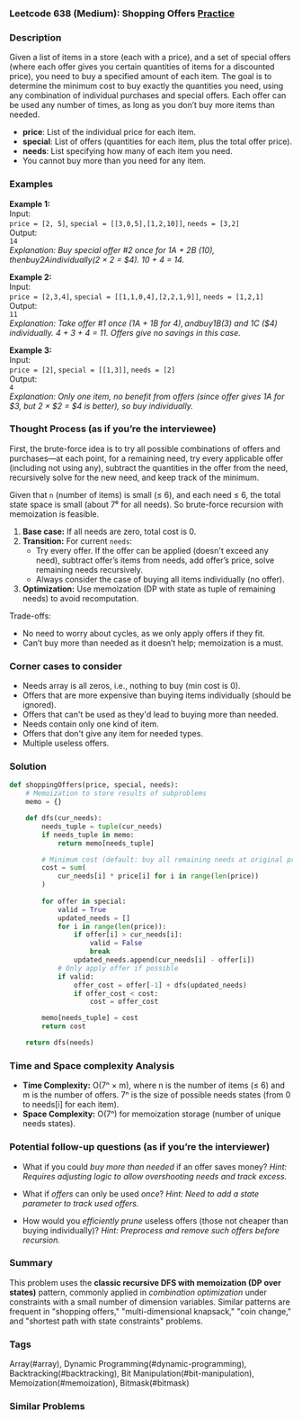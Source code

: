### Leetcode 638 (Medium): Shopping Offers [Practice](https://leetcode.com/problems/shopping-offers)

### Description  
Given a list of items in a store (each with a price), and a set of special offers (where each offer gives you certain quantities of items for a discounted price), you need to buy a specified amount of each item. The goal is to determine the minimum cost to buy exactly the quantities you need, using any combination of individual purchases and special offers. Each offer can be used any number of times, as long as you don’t buy more items than needed.

- **price**: List of the individual price for each item.
- **special**: List of offers (quantities for each item, plus the total offer price).
- **needs**: List specifying how many of each item you need.
- You cannot buy more than you need for any item.

### Examples  

**Example 1:**  
Input:  
`price = [2, 5]`, `special = [[3,0,5],[1,2,10]]`, `needs = [3,2]`  
Output:  
`14`  
*Explanation: Buy special offer #2 once for 1A + 2B ($10), then buy 2A individually ($2 × 2 = $4). 10 + 4 = 14.*

**Example 2:**  
Input:  
`price = [2,3,4]`, `special = [[1,1,0,4],[2,2,1,9]]`, `needs = [1,2,1]`  
Output:  
`11`  
*Explanation: Take offer #1 once (1A + 1B for $4), and buy 1B ($3) and 1C ($4) individually. 4 + 3 + 4 = 11. Offers give no savings in this case.*

**Example 3:**  
Input:  
`price = [2]`, `special = [[1,3]]`, `needs = [2]`  
Output:  
`4`  
*Explanation: Only one item, no benefit from offers (since offer gives 1A for $3, but 2 × $2 = $4 is better), so buy individually.*

### Thought Process (as if you’re the interviewee)  

First, the brute-force idea is to try all possible combinations of offers and purchases—at each point, for a remaining need, try every applicable offer (including not using any), subtract the quantities in the offer from the need, recursively solve for the new need, and keep track of the minimum.  

Given that `n` (number of items) is small (≤ 6), and each need ≤ 6, the total state space is small (about 7⁶ for all needs). So brute-force recursion with memoization is feasible.

1. **Base case:** If all needs are zero, total cost is 0.
2. **Transition:** For current `needs`:
    - Try every offer. If the offer can be applied (doesn't exceed any need), subtract offer’s items from needs, add offer’s price, solve remaining needs recursively.
    - Always consider the case of buying all items individually (no offer).
3. **Optimization:** Use memoization (DP with state as tuple of remaining needs) to avoid recomputation.

Trade-offs:
- No need to worry about cycles, as we only apply offers if they fit.
- Can’t buy more than needed as it doesn’t help; memoization is a must.

### Corner cases to consider  
- Needs array is all zeros, i.e., nothing to buy (min cost is 0).
- Offers that are more expensive than buying items individually (should be ignored).
- Offers that can't be used as they'd lead to buying more than needed.
- Needs contain only one kind of item.
- Offers that don't give any item for needed types.
- Multiple useless offers.

### Solution

```python
def shoppingOffers(price, special, needs):
    # Memoization to store results of subproblems
    memo = {}

    def dfs(cur_needs):
        needs_tuple = tuple(cur_needs)
        if needs_tuple in memo:
            return memo[needs_tuple]

        # Minimum cost (default: buy all remaining needs at original price)
        cost = sum(
            cur_needs[i] * price[i] for i in range(len(price))
        )
        
        for offer in special:
            valid = True
            updated_needs = []
            for i in range(len(price)):
                if offer[i] > cur_needs[i]:
                    valid = False
                    break
                updated_needs.append(cur_needs[i] - offer[i])
            # Only apply offer if possible
            if valid:
                offer_cost = offer[-1] + dfs(updated_needs)
                if offer_cost < cost:
                    cost = offer_cost

        memo[needs_tuple] = cost
        return cost

    return dfs(needs)
```

### Time and Space complexity Analysis  

- **Time Complexity:** O(7ⁿ × m), where n is the number of items (≤ 6) and m is the number of offers. 7ⁿ is the size of possible needs states (from 0 to needs[i] for each item).
- **Space Complexity:** O(7ⁿ) for memoization storage (number of unique needs states).

### Potential follow-up questions (as if you’re the interviewer)  

- What if you could *buy more than needed* if an offer saves money?
  *Hint: Requires adjusting logic to allow overshooting needs and track excess.*

- What if *offers* can only be used *once*?
  *Hint: Need to add a state parameter to track used offers.*

- How would you *efficiently prune* useless offers (those not cheaper than buying individually)?
  *Hint: Preprocess and remove such offers before recursion.*

### Summary
This problem uses the **classic recursive DFS with memoization (DP over states)** pattern, commonly applied in *combination optimization* under constraints with a small number of dimension variables. Similar patterns are frequent in "shopping offers," "multi-dimensional knapsack," "coin change," and "shortest path with state constraints" problems.

### Tags
Array(#array), Dynamic Programming(#dynamic-programming), Backtracking(#backtracking), Bit Manipulation(#bit-manipulation), Memoization(#memoization), Bitmask(#bitmask)

### Similar Problems
